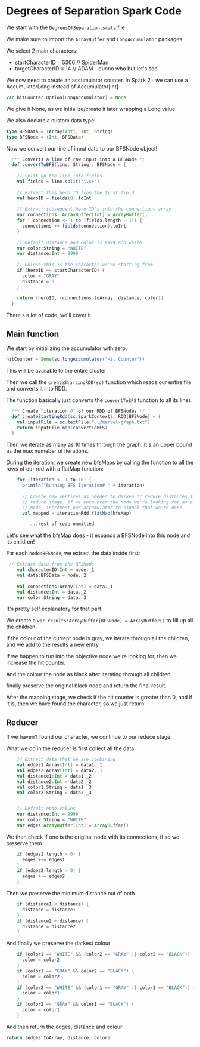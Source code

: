 # Degrees of Separation Spark Code

We start with the `DegreesOfSeparation.scala` file

We make sure to import the `ArrayBuffer` and `LongAccumulator` packages

We select 2 main characters:
* startCharacterID = 5306 // SpiderMan
* targetCharacterID = 14 // ADAM - dunno who but let's see

We now need to create an accumulator counter. In Spark 2+ we can use a AccumulatorLong instead of Accumulator[Int]

``` scala
var hitCounter:Option[LongAccumulator] = None
```

We give it None, as we initialize/create it later wrapping a Long value.

We also declare a custom data type!

``` scala
type BFSData = (Array[Int], Int, String)
type BFSNode = (Int, BFSData)
```

Now we convert our line of input data to our BFSNode object!

``` scala
  /** Converts a line of raw input into a BFSNode */
  def convertToBFS(line: String): BFSNode = {
    
    // Split up the line into fields
    val fields = line.split("\\s+")
    
    // Extract this hero ID from the first field
    val heroID = fields(0).toInt
    
    // Extract subsequent hero ID's into the connections array
    var connections: ArrayBuffer[Int] = ArrayBuffer()
    for ( connection <- 1 to (fields.length - 1)) {
      connections += fields(connection).toInt
    }
    
    // Default distance and color is 9999 and white
    var color:String = "WHITE"
    var distance:Int = 9999
    
    // Unless this is the character we're starting from
    if (heroID == startCharacterID) {
      color = "GRAY"
      distance = 0
    }
    
    return (heroID, (connections.toArray, distance, color))
  }

```

There s a lot of code, we'll cover it

## Main function

We start by initializing the accumulator with zero.

``` scala
hitCounter = Some(sc.longAccumulator("Hit Counter"))
```

This will be available to the entire cluster

Then we call the `createStartingRDD(sc)` function which reads our entire file and converts it into RDD.

The function basically just converts the `convertToBFS` function to all its lines:

``` scala  
  /** Create "iteration 0" of our RDD of BFSNodes */
  def createStartingRdd(sc:SparkContext): RDD[BFSNode] = {
    val inputFile = sc.textFile("../marvel-graph.txt")
    return inputFile.map(convertToBFS)
  }
```

Then we iterate as many as 10 times through the graph. It's an upper bound as the max numeber of iterations.

During the iteration, we create new bfsMaps by calling the function to all the rows of our rdd with a flatMap function:

``` scala
    for (iteration <- 1 to 10) {
      println("Running BFS Iteration# " + iteration)
   
      // Create new vertices as needed to darken or reduce distances in the
      // reduce stage. If we encounter the node we're looking for as a GRAY
      // node, increment our accumulator to signal that we're done.
      val mapped = iterationRdd.flatMap(bfsMap)

        ....rest of code ommitted
```

Let's see what the bfsMap does - it expands a BFSNode into this node and its children!

For each `node:BFSNode`, we extract the data inside first:
``` scala
 // Extract data from the BFSNode
    val characterID:Int = node._1
    val data:BFSData = node._2
    
    val connections:Array[Int] = data._1
    val distance:Int = data._2
    var color:String = data._3
```

It's pretty self explanatory for that part.

We create a `var results:ArrayBuffer[BFSNode] = ArrayBuffer()` to fill up all the children.

If the colour of the current node is gray, we iterate through all the children, and we add to the results a new entry

If we happen to run into the objective node we're looking for, then we increase the hit counter.

And the colour the node as black after iterating through all children

finally preserve the original black node and return the final result.

After the mapping stage, we check if the hit counter is greater than 0, and if it is, then we have found the character, so we just return.

## Reducer

If we haven't found our character, we continue to our reduce stage:

What we do in the reducer is first collect all the data:

``` scala 
    // Extract data that we are combining
    val edges1:Array[Int] = data1._1
    val edges2:Array[Int] = data2._1
    val distance1:Int = data1._2
    val distance2:Int = data2._2
    val color1:String = data1._3
    val color2:String = data2._3


    // Default node values
    var distance:Int = 9999
    var color:String = "WHITE"
    var edges:ArrayBuffer[Int] = ArrayBuffer()
```

We then check if one is the original node with its connections, if so we preserve them

``` scala
    if (edges1.length > 0) {
      edges ++= edges1
    }
    if (edges2.length > 0) {
      edges ++= edges2
    }
```

Then we preserve the minimum distance out of both

``` scala
    if (distance1 < distance) {
      distance = distance1
    }
    if (distance2 < distance) {
      distance = distance2
    }
```

And finally we preserve the darkest colour

``` scala
    if (color1 == "WHITE" && (color2 == "GRAY" || color2 == "BLACK")) {
      color = color2
    }
    if (color1 == "GRAY" && color2 == "BLACK") {
      color = color2
    }
    if (color2 == "WHITE" && (color1 == "GRAY" || color1 == "BLACK")) {
      color = color1
    }
    if (color2 == "GRAY" && color1 == "BLACK") {
      color = color1
    }
```

And then return the edges, distance and colour

``` scala
return (edges.toArray, distance, color)
```






